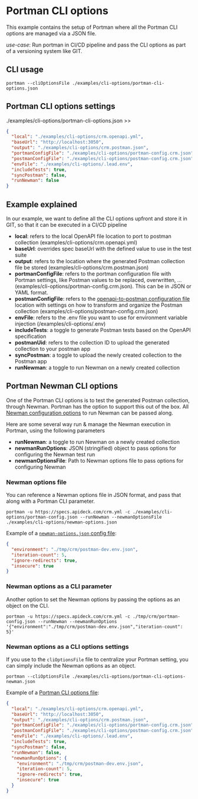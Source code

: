 # Portman CLI options

This example contains the setup of Portman where all the Portman CLI options are managed via a JSON file.

_use-case_: Run portman in CI/CD pipeline and pass the CLI options as part of a versioning system like GIT.

## CLI usage

```ssh
portman --cliOptionsFile ./examples/cli-options/portman-cli-options.json
```

## Portman CLI options settings

./examples/cli-options/portman-cli-options.json >>

```json
{
  "local": "./examples/cli-options/crm.openapi.yml",
  "baseUrl": "http://localhost:3050",
  "output": "./examples/cli-options/crm.postman.json",
  "portmanConfigFile": "./examples/cli-options/portman-config.crm.json",
  "postmanConfigFile": "./examples/cli-options/postman-config.crm.json",
  "envFile": "./examples/cli-options/.lead.env",
  "includeTests": true,
  "syncPostman": false,
  "runNewman": false
}
```

## Example explained

In our example, we want to define all the CLI options upfront and store it in GIT, so that it can be executed in a CI/CD
pipeline

- **local**: refers to the local OpenAPI file location to port to postman collection (examples/cli-options/crm.openapi.yml)
- **baseUrl**: overrides spec baseUrl with the defined value to use in the test suite
- **output**: refers to the location where the generated Postman collection file be stored (examples/cli-options/crm.postman.json)
- **portmanConfigFile**: refers to the portman configuration file with Portman settings, like Postman values to be replaced,
  overwritten, ... (examples/cli-options/portman-config.crm.json). This can be in JSON or YAML format.
- **postmanConfigFile**: refers to the [openapi-to-postman configuration file](https://github.com/postmanlabs/openapi-to-postman/blob/develop/OPTIONS.md) location with settings on how to transform and
  organize the Postman collection (examples/cli-options/postman-config.crm.json)
- **envFile**: refers to the .env file you want to use for environment variable injection (/examples/cli-options/.env)
- **includeTests**: a toggle to generate Postman tests based on the OpenAPI specification
- **postmanUid**: refers to the collection ID to upload the generated collection to your postman app
- **syncPostman**: a toggle to upload the newly created collection to the Postman app
- **runNewman**: a toggle to run Newman on a newly created collection

## Portman Newman CLI options

One of the Portman CLI options is to test the generated Postman collection, through Newman.
Portman has the option to support this out of the box. All [Newman configuration options](https://learning.postman.com/docs/running-collections/using-newman-cli/command-line-integration-with-newman/#options) to run Newman can be passed along.

Here are some several way run & manage the Newman execution in Portman, using the following parameters
- **runNewman**: a toggle to run Newman on a newly created collection
- **newmanRunOptions**: JSON (stringified) object to pass options for configuring the Newman test run
- **newmanOptionsFile**: Path to Newman options file to pass options for configuring Newman

### Newman options file

You can reference a Newman options file in JSON format, and pass that along with a Portman CLI parameter.

```
portman -u https://specs.apideck.com/crm.yml -c ./examples/cli-options/portman-config.json --runNewman --newmanOptionsFile ./examples/cli-options/newman-options.json
```

Example of a [`newman-options.json` config file](newman-options.json): 

```json
{
  "environment": "./tmp/crm/postman-dev.env.json",
  "iteration-count": 5,
  "ignore-redirects": true,
  "insecure": true
}
```

### Newman options as a CLI parameter

Another option to set the Newman options by passing the options as an object on the CLI.

```
portman -u https://specs.apideck.com/crm.yml -c ./tmp/crm/portman-config.json --runNewman --newmanRunOptions '{"environment":"./tmp/crm/postman-dev.env.json","iteration-count": 5}'
```

### Newman options as a CLI options settings

If you use to the `cliOptionsFile` file to centralize your Portman setting, you can simply include the Newman options as an object.

```ssh
portman --cliOptionsFile ./examples/cli-options/portman-cli-options-newman.json
```

Example of a [Portman CLI options file](portman-cli-options-newman.json):

```json
{
  "local": "./examples/cli-options/crm.openapi.yml",
  "baseUrl": "http://localhost:3050",
  "output": "./examples/cli-options/crm.postman.json",
  "portmanConfigFile": "./examples/cli-options/portman-config.crm.json",
  "postmanConfigFile": "./examples/cli-options/postman-config.crm.json",
  "envFile": "./examples/cli-options/.lead.env",
  "includeTests": true,
  "syncPostman": false,
  "runNewman": false,
  "newmanRunOptions": {
    "environment": "./tmp/crm/postman-dev.env.json",
    "iteration-count": 5,
    "ignore-redirects": true,
    "insecure": true
  }
}
```
